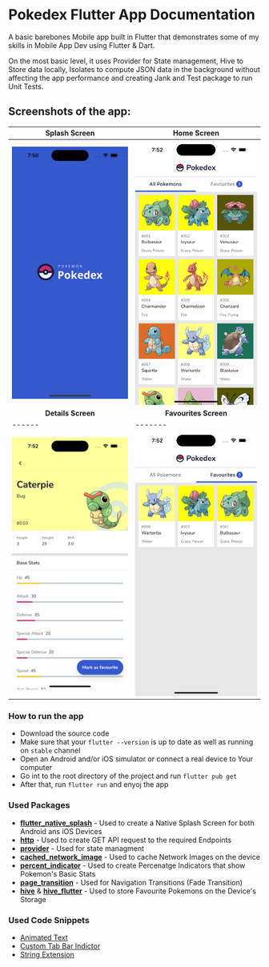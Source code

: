 # Pokedex Flutter App Documentation

A basic barebones Mobile app built in Flutter that demonstrates some of my skills in Mobile App Dev using Flutter & Dart.

On the most basic level, it uses Provider for State management, Hive to Store data locally, Isolates to compute JSON data in the background without affecting the app performance and creating Jank and Test package to run Unit Tests.

## Screenshots of the app:

| Splash Screen | Home Screen |
|------|-------|
|<img src="screenshots/1.png" width="400">|<img src="screenshots/2.png" width="400">|
| <center>**Details Screen** | <center>**Favourites Screen** |
|------|-------|
|<img src="screenshots/3.png" width="400">|<img src="screenshots/4.png" width="400">|


### How to run the app
- Download the source code 
- Make sure that your `flutter --version` is up to date as well as running on `stable` channel
- Open an Android and/or iOS simulator or connect a  real device to Your computer
- Go int to the root directory of the project and run `flutter pub get`
- After that, run `flutter run` and enyoj the app

### Used Packages 
- **[flutter_native_splash]** - Used to create a Native Splash Screen for both Android ans iOS Devices
- **[http]** - Used to create GET API request to the required Endpoints
- **[provider]** - Used for state managment
- **[cached_network_image]** - Used to cache Network Images on the device
- **[percent_indicator]** - Used to create Percenatge Indicators that show Pokemon's Basic Stats
- **[page_transition]** - Used for Navigation Transitions (Fade Transition)
- **[hive]** & **[hive_flutter]** - Used to store Favourite Pokemons on the Device's Storage

### Used Code Snippets
- [Animated Text](https://gist.github.com/cirediew/9f68acb7aed1296a232a5f846071d2c3)
- [Custom Tab Bar Indictor](https://stackoverflow.com/questions/60207392/flutter-how-to-make-custom-rounded-shape-tab-indicator-with-fixed-height)
- [String Extension](https://stackoverflow.com/questions/29628989/how-to-capitalize-the-first-letter-of-a-string-in-dart)



[//]: # (These are reference links used in the body of this note and get stripped out when the markdown processor does its job. There is no need to format nicely because it shouldn't be seen. Thanks SO - http://stackoverflow.com/questions/4823468/store-comments-in-markdown-syntax)

   [flutter_native_splash]: <https://pub.dev/packages/flutter_native_splash> 
   [http]: <https://pub.dev/packages/http>
   [provider]: <https://pub.dev/packages/provider>
   [cached_network_image]: <https://pub.dev/packages/cached_network_image>
   [percent_indicator]: <https://pub.dev/packages/percent_indicator>
   [page_transition]: <https://pub.dev/packages/page_transition>
   [hive]: <https://pub.dev/packages/hive>
   [hive_flutter]: <https://pub.dev/packages/hive_flutter>